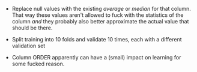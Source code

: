 - Replace null values with the existing *average* or *median* for that column. That way these values aren't allowed to fuck with the statistics of the column *and* they probably also better approximate the actual value that should be there.

- Split training into 10 folds and validate 10 times, each with a different validation set

- Column ORDER apparently can have a (small) impact on learning for some fucked reason.


